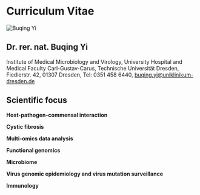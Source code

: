 # Curriculum Vitae
![Buqing Yi](https://user-images.githubusercontent.com/93262080/200172685-a16c256e-7a0f-4dae-be2c-272db4e979b9.jpeg)
## Dr. rer. nat. Buqing Yi

Institute of Medical Microbiology and Virology,
University Hospital and Medical Faculty Carl-Gustav-Carus,
Technische Universität Dresden,
Fiedlerstr. 42, 01307 Dresden,
Tel: 0351 458 6440,
buqing.yi@uniklinikum-dresden.de
## Scientific focus
**Host-pathogen-commensal interaction**

**Cystic fibrosis**

**Multi-omics data analysis**

**Functional genomics**

**Microbiome**

**Virus genomic epidemiology and virus mutation surveillance**

**Immunology**




